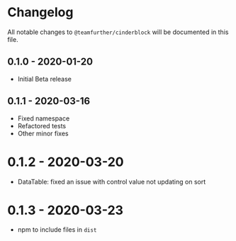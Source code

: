 # Changelog

All notable changes to `@teamfurther/cinderblock` will be documented in this file.

## 0.1.0 - 2020-01-20
- Initial Beta release

## 0.1.1 - 2020-03-16
- Fixed namespace
- Refactored tests
- Other minor fixes

# 0.1.2 - 2020-03-20
- DataTable: fixed an issue with control value not updating on sort 

# 0.1.3 - 2020-03-23
- npm to include files in `dist`  